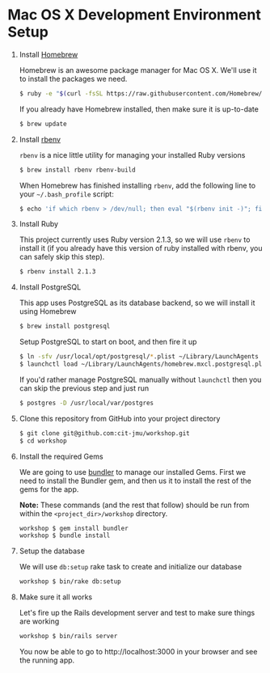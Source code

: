 # Mac OS X Development Environment Setup


1. Install [Homebrew](http://brew.sh/)

   Homebrew is an awesome package manager for Mac OS X.  We'll use it to install the packages we need.

   ~~~ sh
   $ ruby -e "$(curl -fsSL https://raw.githubusercontent.com/Homebrew/install/master/install)"
   ~~~
   
   If you already have Homebrew installed, then make sure it is up-to-date
   
   ~~~ sh
   $ brew update
   ~~~
   
2. Install [rbenv](https://github.com/sstephenson/rbenv)

   `rbenv` is a nice little utility for managing your installed Ruby versions

   ~~~ sh
   $ brew install rbenv rbenv-build
   ~~~
   
   When Homebrew has finished installing `rbenv`, add the following line to your `~/.bash_profile` script:
   
   ~~~ sh
   $ echo 'if which rbenv > /dev/null; then eval "$(rbenv init -)"; fi' >> ~/.bash_profile
   ~~~
   
3. Install Ruby

   This project currently uses Ruby version 2.1.3, so we will use `rbenv` to install it (if you already have this version of ruby installed with rbenv, you can safely skip this step).

   ~~~ sh
   $ rbenv install 2.1.3
   ~~~

4. Install PostgreSQL

   This app uses PostgreSQL as its database backend, so we will install it using Homebrew
   
   ~~~ sh
   $ brew install postgresql
   ~~~
   
   Setup PostgreSQL to start on boot, and then fire it up
   
   ~~~ sh
   $ ln -sfv /usr/local/opt/postgresql/*.plist ~/Library/LaunchAgents
   $ launchctl load ~/Library/LaunchAgents/homebrew.mxcl.postgresql.plist
   ~~~
   
   If you'd rather manage PostgreSQL manually without `launchctl` then you can skip the previous step and just run
   
   ~~~ sh
   $ postgres -D /usr/local/var/postgres
   ~~~
   

5. Clone this repository from GitHub into your project directory

   ~~~ sh
   $ git clone git@github.com:cit-jmu/workshop.git
   $ cd workshop
   ~~~

6. Install the required Gems

   We are going to use [bundler](http://bundler.io/) to manage our installed Gems.  First we need to install the Bundler gem, and then us it to install the rest of the gems for the app.
   
   **Note:** These commands (and the rest that follow) should be run from within the `<project_dir>/workshop` directory.
   
   ~~~ sh
   workshop $ gem install bundler
   workshop $ bundle install
   ~~~
   
7. Setup the database

   We will use `db:setup` rake task to create and initialize our database
   
   ~~~ sh
   workshop $ bin/rake db:setup
   ~~~
   
8. Make sure it all works

   Let's fire up the Rails development server and test to make sure things are working
   
   ~~~ sh
   workshop $ bin/rails server
   ~~~
   
   You now be able to go to http://localhost:3000 in your browser and see the running app.
